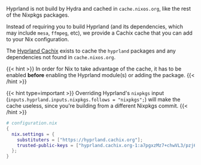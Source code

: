 Hyprland is not build by Hydra and cached in `cache.nixos.org`, like the rest
of the Nixpkgs packages.

Instead of requiring you to build Hyprland (and its dependencies, which may
include `mesa`, `ffmpeg`, etc), we provide a Cachix cache that you can add to
your Nix configuration.

The [Hyprland Cachix](https://app.cachix.org/cache/hyprland) exists to cache the
`hyprland` packages and any dependencies not found in `cache.nixos.org`.

{{< hint >}}
In order for Nix to take advantage of the cache, it has to be enabled **before**
enabling the Hyprland module(s) or adding the package.
{{< /hint >}}

{{< hint type=important >}}
Overriding Hyprland's `nixpkgs` input
(`inputs.hyprland.inputs.nixpkgs.follows = "nixpkgs";`) will make the cache
useless, since you're building from a different Nixpkgs commit.
{{< /hint >}}

```nix
# configuration.nix
{
  nix.settings = {
    substituters = ["https://hyprland.cachix.org"];
    trusted-public-keys = ["hyprland.cachix.org-1:a7pgxzMz7+chwVL3/pzj6jIBMioiJM7ypFP8PwtkuGc="];
  };
}
```
